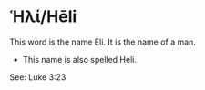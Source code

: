 # Ἡλί/Hēli

This word is the name Eli. It is the name of a man.

* This name is also spelled Heli.

See: Luke 3:23

